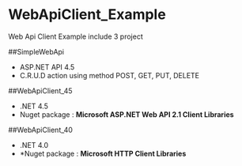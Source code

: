 WebApiClient_Example
====================

Web Api Client Example include 3 project

##SimpleWebApi
* ASP.NET API 4.5
* C.R.U.D action using method POST, GET, PUT, DELETE 

##WebApiClient_45
* .NET 4.5 
* Nuget package : **Microsoft ASP.NET Web API 2.1 Client Libraries**

##WebApiClient_40
* .NET 4.0
* *Nuget package : **Microsoft HTTP Client Libraries**

